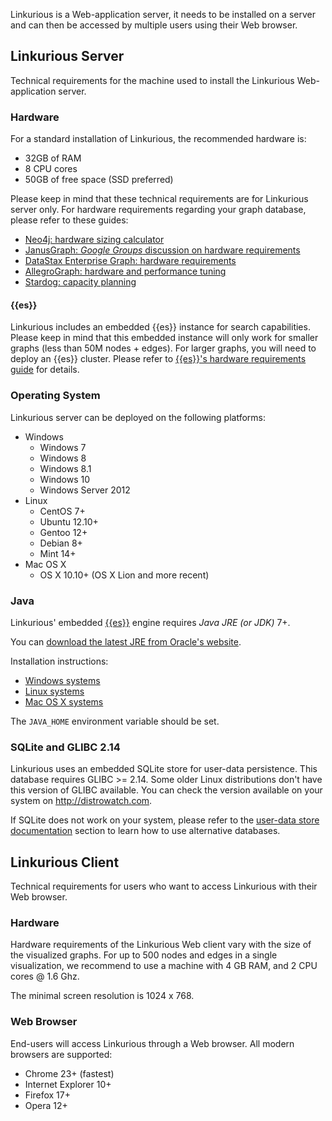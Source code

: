 Linkurious is a Web-application server, it needs to be installed on a server and can then be accessed by multiple users using their Web browser.

## Linkurious Server

Technical requirements for the machine used to install the Linkurious Web-application server.

### Hardware

For a standard installation of Linkurious, the recommended hardware is:
 - 32GB of RAM
 - 8 CPU cores
 - 50GB of free space (SSD preferred)
  
Please keep in mind that these technical requirements are for Linkurious server only.
For hardware requirements regarding your graph database, please refer to these guides:
- [Neo4j: hardware sizing calculator](https://neo4j.com/hardware-sizing-calculator/)
- [JanusGraph: *Google Groups* discussion on hardware requirements](https://groups.google.com/forum/#!topic/aureliusgraphs/0wWk9AzHyTM)
- [DataStax Enterprise Graph: hardware requirements](https://docs.datastax.com/en/landing_page/doc/landing_page/planning/planningHardware.html)
- [AllegroGraph: hardware and performance tuning](http://franz.com/agraph/allegrograph/agraph_performance_tuning.lhtml)
- [Stardog: capacity planning](http://www.stardog.com/docs/#_capacity_planning)

#### {{es}}

Linkurious includes an embedded {{es}} instance for search capabilities.
Please keep in mind that this embedded instance will only work for smaller graphs (less than 50M nodes + edges).
For larger graphs, you will need to deploy an {{es}} cluster.
Please refer to [{{es}}'s hardware requirements guide](https://www.elastic.co/guide/en/elasticsearch/guide/current/hardware.html) for details.

### Operating System

Linkurious server can be deployed on the following platforms:
- Windows
  - Windows 7
  - Windows 8
  - Windows 8.1
  - Windows 10
  - Windows Server 2012
- Linux
  - CentOS 7+
  - Ubuntu 12.10+
  - Gentoo 12+
  - Debian 8+
  - Mint 14+
- Mac OS X
  - OS X 10.10+ (OS X Lion and more recent)

### Java

Linkurious' embedded [{{es}}]({{es.product.link}}) engine requires *Java JRE (or JDK)* 7+.

You can [download the latest JRE from Oracle's website](http://www.oracle.com/technetwork/java/javase/downloads/jre8-downloads-2133155.html).
<!-- from: http://docs.oracle.com/javase/8/docs/technotes/guides/install/install_overview.html -->

Installation instructions:
 - [Windows systems](https://docs.oracle.com/javase/8/docs/technotes/guides/install/windows_server_jre.html)
 - [Linux systems](https://docs.oracle.com/javase/8/docs/technotes/guides/install/linux_server_jre.html)
 - [Mac OS X systems](https://docs.oracle.com/javase/8/docs/technotes/guides/install/mac_jre.html)

The `JAVA_HOME` environment variable should be set.

### SQLite and GLIBC 2.14

Linkurious uses an embedded SQLite store for user-data persistence. This database requires GLIBC >= 2.14.
Some older Linux distributions don't have this version of GLIBC available.
You can check the version available on your system on http://distrowatch.com.

If SQLite does not work on your system, please refer to the [user-data store documentation](/user-data-store) section to learn how to use alternative databases.

## Linkurious Client

Technical requirements for users who want to access Linkurious with their Web browser.

### Hardware

Hardware requirements of the Linkurious Web client vary with the size of the visualized graphs.
For up to 500 nodes and edges in a single visualization, we recommend to use a machine with
4 GB RAM, and 2 CPU cores @ 1.6 Ghz.

The minimal screen resolution is 1024 x 768.

### Web Browser

End-users will access Linkurious through a Web browser. All modern browsers are supported:
- Chrome 23+ (fastest)
- Internet Explorer 10+
- Firefox 17+
- Opera 12+
<!--* Safari 7.-->
